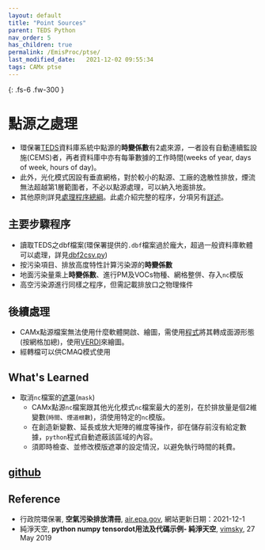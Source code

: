 ```yaml
---
layout: default
title: "Point Sources"
parent: TEDS Python
nav_order: 5
has_children: true
permalink: /EmisProc/ptse/
last_modified_date:   2021-12-02 09:55:34
tags: CAMx ptse
---
```


{: .fs-6 .fw-300 }

# 點源之處理
- 環保署[TEDS](https://air.epa.gov.tw/EnvTopics/AirQuality_6.aspx)資料庫系統中點源的**時變係數**有2處來源，一者設有自動連續監設施(CEMS)者，再者資料庫中亦有每筆數據的工作時間(weeks of year, days of week, hours of day)。
- 此外，光化模式因設有垂直網格，對於較小的點源、工廠的逸散性排放，煙流無法超越第1層範圍者，不必以點源處理，可以納入地面排放。
- 其他原則詳見[處理程序總綱](https://sinotec2.github.io/Focus-on-Air-Quality/EmisProc/#處理程序總綱)。此處介紹完整的程序，分項另有[詳述](https://sinotec2.github.io/Focus-on-Air-Quality/EmisProc/ptse/)。

## 主要步驟程序
- 讀取TEDS之dbf檔案(環保署提供的`.dbf`檔案過於龐大，超過一般資料庫軟體可以處理，詳見[dbf2csv.py](https://sinotec2.github.io/Focus-on-Air-Quality/EmisProc/dbf2csv.py/))
- 按污染項目、排放高度特性計算污染源的**時變係數**
- 地面污染量乘上**時變係數**、進行PM及VOCs物種、網格整併、存入`nc`模版
- 高空污染源進行同樣之程序，但需記載排放口之物理條件

## 後續處理
- CAMx點源檔案無法使用什麼軟體開啟、繪圖，需使用[程式](https://github.com/sinotec2/Focus-on-Air-Quality/blob/main/CAMx/ptse/pt2em_d04.py)將其轉成面源形態(按網格加總)，使用[VERDI](https://github.com/CEMPD/VERDI/blob/master/doc/User_Manual/VERDI_ch01.md)來繪圖。
- 經轉檔可以供CMAQ模式使用

## What's Learned

- 取消`nc`檔案的[遮罩](https://sinotec2.github.io/Focus-on-Air-Quality/utilities/netCDF/masked/)(`mask`)
  - CAMx點源`nc`檔案跟其他光化模式`nc`檔案最大的差別，在於排放量是個2維變數(`時間`、`煙道根數`)，須使用特定的`nc`模版。
  - 在創造新變數、延長或放大矩陣的維度等操作，卻在儲存前沒有給定數據，`python`程式自動遮蔽該區域的內容。
  - 須即時檢查、並修改模版遮罩的設定情況，以避免執行時間的耗費。


## [github](https://github.com/sinotec2/Focus-on-Air-Quality/blob/main/EmisProc/ptse/)
## Reference
- 行政院環保署, **空氣污染排放清冊**, [air.epa.gov](https://air.epa.gov.tw/EnvTopics/AirQuality_6.aspx), 網站更新日期：2021-12-1
- 純淨天空, **python numpy tensordot用法及代碼示例- 純淨天空**, [vimsky](https://vimsky.com/zh-tw/examples/usage/python-numpy.tensordot.html), 27 May 2019